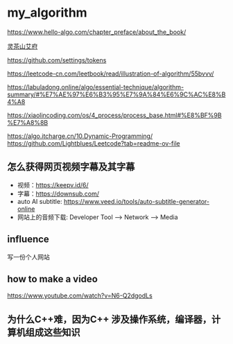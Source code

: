 # my_algorithm

https://www.hello-algo.com/chapter_preface/about_the_book/

[灵茶山艾府](https://www.bilibili.com/read/cv22332590/?spm_id_from=333.999.0.0)

https://github.com/settings/tokens

https://leetcode-cn.com/leetbook/read/illustration-of-algorithm/55bvvv/

https://labuladong.online/algo/essential-technique/algorithm-summary/#%E7%AE%97%E6%B3%95%E7%9A%84%E6%9C%AC%E8%B4%A8

https://xiaolincoding.com/os/4_process/process_base.html#%E8%BF%9B%E7%A8%8B

https://algo.itcharge.cn/10.Dynamic-Programming/
https://github.com/Lightblues/Leetcode?tab=readme-ov-file

## 怎么获得网页视频字幕及其字幕
- 视频：https://keepv.id/6/
- 字幕：https://downsub.com/
- auto AI subtitle: https://www.veed.io/tools/auto-subtitle-generator-online
- 网站上的音频下载: Developer Tool --> Network --> Media

## influence
写一份个人网站

## how to make a video
https://www.youtube.com/watch?v=N6-Q2dgodLs

## 为什么C++难，因为C++ 涉及操作系统，编译器，计算机组成这些知识


